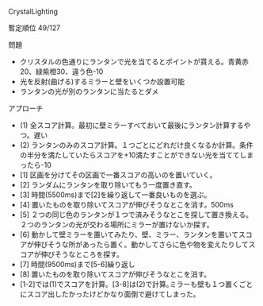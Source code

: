 CrystalLighting  
  
暫定順位 49/127  
  
問題  
- クリスタルの色通りにランタンで光を当てるとポイントが貰える。青黄赤20、緑紫橙30、違う色-10
- 光を反射(曲げる)するミラーと壁をいくつか設置可能
- ランタンの光が別のランタンに当たるとダメ

アプローチ
- (1) 全スコア計算。最初に壁ミラーすべておいて最後にランタン計算するやつ。遅い
- (2) ランタンのみのスコア計算。１つごとにどれだけ良くなるか計算。条件の半分を満たしていたらスコアを+10満たすことができない光を当ててしまったら-10
- [1] 区画を分けてその区画で一番スコアの高いのを置いていく。
- [2] ランダムにランタンを取り除いてもう一度置き直す。
- [3] 時間(5500ms)まで[2]を繰り返して一番良いものを選ぶ。
- [4] 置いたものを取り除いてスコアが伸びそうなとこを消す。500ms
- [5] ２つの同じ色のランタンが１つで済みそうなとこを探して置き換える。２つのランタンの光が交わる場所にミラーが置けないか探す。
- [6] 動かして壁ミラーを置いてみたり、壁、ミラー、ランタンを置いてスコアが伸びそうな所があったら置く。動かしてさらに色や物を変えたりしてスコアが伸びそうなところを探す。
- [7] 時間(9500ms)まで[5-6]繰り返し
- [8] 置いたものを取り除いてスコアが伸びそうなとこを消す。
- [1-2]では(1)でスコアを計算。[3-8]は(2)で計算｡ミラーも壁も１つ置くごとにスコア出したかったけどかなり面倒で避けてしまった。
  

